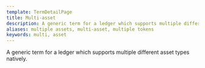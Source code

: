 ```yaml
---
template: TermDetailPage
title: Multi-asset
description: A generic term for a ledger which supports multiple different asset types natively.
aliases: multiple assets, multi-asset, multiple tokens
keywords: multi, asset
---
```


A generic term for a ledger which supports multiple different asset types natively.